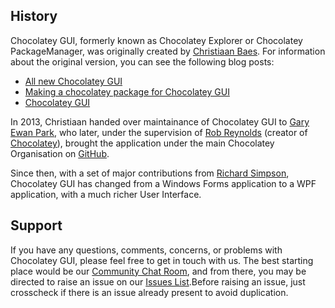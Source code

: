 ## History

Chocolatey GUI, formerly known as Chocolatey Explorer or Chocolatey PackageManager, was originally created by [Christiaan Baes](https://twitter.com/chrissie1).  For information about the original version, you can see the following blog posts:

* [All new Chocolatey GUI](http://blogs.lessthandot.com/index.php/SysAdmins/OS/Windows/all-new-chocolateygui/)
* [Making a chocolatey package for Chocolatey GUI](http://blogs.lessthandot.com/index.php/DesktopDev/MSTech/making-a-chocolatey-package/)
* [Chocolatey GUI](http://blogs.lessthandot.com/index.php/DesktopDev/MSTech/chocolatey-gui/)

In 2013, Christiaan handed over maintainance of Chocolatey GUI to [Gary Ewan Park](http://www.gep13.co.uk/about/), who later, under the supervision of [Rob Reynolds](https://twitter.com/ferventcoder) (creator of [Chocolatey](https://chocolatey.org/)), brought the application under the main Chocolatey Organisation on [GitHub](https://github.com/chocolatey).

Since then, with a set of major contributions from [Richard Simpson](https://twitter.com/richardsimp), Chocolatey GUI has changed from a Windows Forms application to a WPF application, with a much richer User Interface.

## Support

If you have any questions, comments, concerns, or problems with Chocolatey GUI, please feel free to get in touch with us.  The best starting place would be our [Community Chat Room](https://ch0.co/community), and from there, you may be directed to raise an issue on our [Issues List](https://github.com/chocolatey/ChocolateyGUI/issues).Before raising an issue, just crosscheck if there is an issue already present to avoid duplication.
